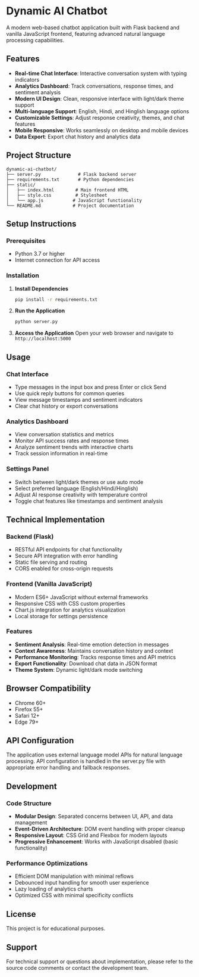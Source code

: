 # Dynamic AI Chatbot

A modern web-based chatbot application built with Flask backend and vanilla JavaScript frontend, featuring advanced natural language processing capabilities.

## Features

- **Real-time Chat Interface**: Interactive conversation system with typing indicators
- **Analytics Dashboard**: Track conversations, response times, and sentiment analysis
- **Modern UI Design**: Clean, responsive interface with light/dark theme support
- **Multi-language Support**: English, Hindi, and Hinglish language options
- **Customizable Settings**: Adjust response creativity, themes, and chat features
- **Mobile Responsive**: Works seamlessly on desktop and mobile devices
- **Data Export**: Export chat history and analytics data

## Project Structure

```
dynamic-ai-chatbot/
├── server.py              # Flask backend server
├── requirements.txt       # Python dependencies
├── static/
│   ├── index.html        # Main frontend HTML
│   ├── style.css         # Stylesheet
│   └── app.js           # JavaScript functionality
└── README.md            # Project documentation
```

## Setup Instructions

### Prerequisites

- Python 3.7 or higher
- Internet connection for API access

### Installation

1. **Install Dependencies**
   ```bash
   pip install -r requirements.txt
   ```

2. **Run the Application**
   ```bash
   python server.py
   ```

3. **Access the Application**
   Open your web browser and navigate to `http://localhost:5000`

## Usage

### Chat Interface
- Type messages in the input box and press Enter or click Send
- Use quick reply buttons for common queries
- View message timestamps and sentiment indicators
- Clear chat history or export conversations

### Analytics Dashboard
- View conversation statistics and metrics
- Monitor API success rates and response times
- Analyze sentiment trends with interactive charts
- Track session information in real-time

### Settings Panel
- Switch between light/dark themes or use auto mode
- Select preferred language (English/Hindi/Hinglish)
- Adjust AI response creativity with temperature control
- Toggle chat features like timestamps and sentiment analysis

## Technical Implementation

### Backend (Flask)
- RESTful API endpoints for chat functionality
- Secure API integration with error handling
- Static file serving and routing
- CORS enabled for cross-origin requests

### Frontend (Vanilla JavaScript)
- Modern ES6+ JavaScript without external frameworks
- Responsive CSS with CSS custom properties
- Chart.js integration for analytics visualization
- Local storage for settings persistence

### Features
- **Sentiment Analysis**: Real-time emotion detection in messages
- **Context Awareness**: Maintains conversation history and context
- **Performance Monitoring**: Tracks response times and API metrics
- **Export Functionality**: Download chat data in JSON format
- **Theme System**: Dynamic light/dark mode switching

## Browser Compatibility

- Chrome 60+
- Firefox 55+
- Safari 12+
- Edge 79+

## API Configuration

The application uses external language model APIs for natural language processing. API configuration is handled in the server.py file with appropriate error handling and fallback responses.

## Development

### Code Structure
- **Modular Design**: Separated concerns between UI, API, and data management
- **Event-Driven Architecture**: DOM event handling with proper cleanup
- **Responsive Layout**: CSS Grid and Flexbox for modern layouts
- **Progressive Enhancement**: Works with JavaScript disabled (basic functionality)

### Performance Optimizations
- Efficient DOM manipulation with minimal reflows
- Debounced input handling for smooth user experience
- Lazy loading of analytics charts
- Optimized CSS with minimal specificity conflicts

## License

This project is for educational purposes.

## Support

For technical support or questions about implementation, please refer to the source code comments or contact the development team.
